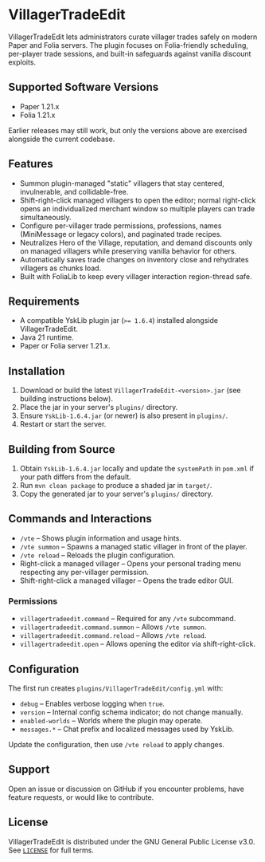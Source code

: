 # VillagerTradeEdit

VillagerTradeEdit lets administrators curate villager trades safely on modern Paper and Folia servers. The plugin focuses on Folia-friendly scheduling, per-player trade sessions, and built-in safeguards against vanilla discount exploits.

## Supported Software Versions
- Paper 1.21.x
- Folia 1.21.x

Earlier releases may still work, but only the versions above are exercised alongside the current codebase.

## Features
- Summon plugin-managed "static" villagers that stay centered, invulnerable, and collidable-free.
- Shift-right-click managed villagers to open the editor; normal right-click opens an individualized merchant window so multiple players can trade simultaneously.
- Configure per-villager trade permissions, professions, names (MiniMessage or legacy colors), and paginated trade recipes.
- Neutralizes Hero of the Village, reputation, and demand discounts only on managed villagers while preserving vanilla behavior for others.
- Automatically saves trade changes on inventory close and rehydrates villagers as chunks load.
- Built with FoliaLib to keep every villager interaction region-thread safe.

## Requirements
- A compatible YskLib plugin jar (`>= 1.6.4`) installed alongside VillagerTradeEdit.
- Java 21 runtime.
- Paper or Folia server 1.21.x.

## Installation
1. Download or build the latest `VillagerTradeEdit-<version>.jar` (see building instructions below).
2. Place the jar in your server's `plugins/` directory.
3. Ensure `YskLib-1.6.4.jar` (or newer) is also present in `plugins/`.
4. Restart or start the server.

## Building from Source
1. Obtain `YskLib-1.6.4.jar` locally and update the `systemPath` in `pom.xml` if your path differs from the default.
2. Run `mvn clean package` to produce a shaded jar in `target/`.
3. Copy the generated jar to your server's `plugins/` directory.

## Commands and Interactions
- `/vte` – Shows plugin information and usage hints.
- `/vte summon` – Spawns a managed static villager in front of the player.
- `/vte reload` – Reloads the plugin configuration.
- Right-click a managed villager – Opens your personal trading menu respecting any per-villager permission.
- Shift-right-click a managed villager – Opens the trade editor GUI.

### Permissions
- `villagertradeedit.command` – Required for any `/vte` subcommand.
- `villagertradeedit.command.summon` – Allows `/vte summon`.
- `villagertradeedit.command.reload` – Allows `/vte reload`.
- `villagertradeedit.open` – Allows opening the editor via shift-right-click.

## Configuration
The first run creates `plugins/VillagerTradeEdit/config.yml` with:
- `debug` – Enables verbose logging when `true`.
- `version` – Internal config schema indicator; do not change manually.
- `enabled-worlds` – Worlds where the plugin may operate.
- `messages.*` – Chat prefix and localized messages used by YskLib.

Update the configuration, then use `/vte reload` to apply changes.

## Support
Open an issue or discussion on GitHub if you encounter problems, have feature requests, or would like to contribute.

## License
VillagerTradeEdit is distributed under the GNU General Public License v3.0. See [`LICENSE`](LICENSE) for full terms.

